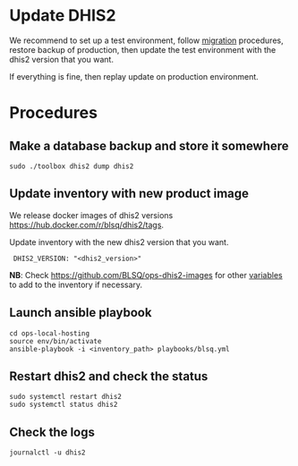 # Update DHIS2 

We recommend to set up a test environment, follow [migration](https://github.com/dhis2/dhis2-releases/tree/master/releases) procedures, restore backup of production, then update the test environment with the dhis2 version that you want.

If everything is fine, then replay update on production environment.

# Procedures

## Make a database backup and store it somewhere

```
sudo ./toolbox dhis2 dump dhis2
```

## Update inventory with new product image

We release docker images of dhis2 versions https://hub.docker.com/r/blsq/dhis2/tags.

Update inventory with the new dhis2 version that you want.

```
 DHIS2_VERSION: "<dhis2_version>"
```
**NB**: Check https://github.com/BLSQ/ops-dhis2-images for other [variables](https://github.com/BLSQ/ops-dhis2-images/blob/main/templates/dhis.conf.tmpl) to add to the inventory if necessary.

## Launch ansible playbook

```
cd ops-local-hosting
source env/bin/activate
ansible-playbook -i <inventory_path> playbooks/blsq.yml
```

## Restart dhis2 and check the status

```
sudo systemctl restart dhis2
sudo systemctl status dhis2
```

## Check the logs

```
journalctl -u dhis2
```
